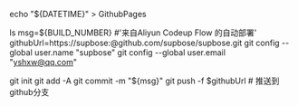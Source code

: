 echo "${DATETIME}" > GithubPages

ls
  msg=${BUILD_NUMBER} #'来自Aliyun Codeup Flow 的自动部署'
  githubUrl=https://supbose:@github.com/supbose/supbose.git
  git config --global user.name "supbose"
  git config --global user.email "yshxw@qq.com"

git init
git add -A
git commit -m "${msg}"
git push -f $githubUrl # 推送到github分支
